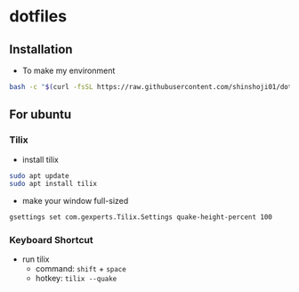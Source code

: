 # dotfiles
## Installation
- To make my environment
```bash
bash -c "$(curl -fsSL https://raw.githubusercontent.com/shinshoji01/dotfiles/main/bin/install.sh)"
```

## For ubuntu
### Tilix
- install tilix
```bash
sudo apt update
sudo apt install tilix
```
- make your window full-sized
```bash
gsettings set com.gexperts.Tilix.Settings quake-height-percent 100
```

### Keyboard Shortcut
- run tilix
  - command: `shift` + `space`
  - hotkey: `tilix --quake`
